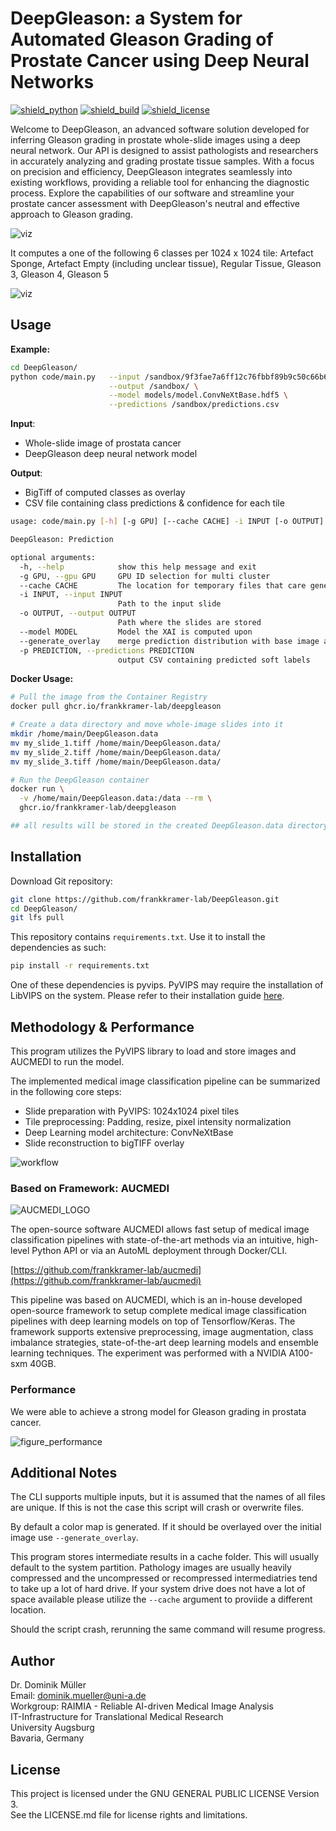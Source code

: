 # DeepGleason: a System for Automated Gleason Grading of Prostate Cancer using Deep Neural Networks

[![shield_python](https://img.shields.io/pypi/pyversions/DeepGleason?style=flat-square)](https://www.python.org/)
[![shield_build](https://img.shields.io/github/actions/workflow/status/frankkramer-lab/DeepGleason/build-package.yml?branch=master&style=flat-square)](https://github.com/frankkramer-lab/DeepGleason)
[![shield_license](https://img.shields.io/github/license/frankkramer-lab/DeepGleason?style=flat-square)](https://www.gnu.org/licenses/gpl-3.0.en.html)

Welcome to DeepGleason, an advanced software solution developed for inferring Gleason grading in prostate whole-slide images using a deep neural network. Our API is designed to assist pathologists and researchers in accurately analyzing and grading prostate tissue samples. With a focus on precision and efficiency, DeepGleason integrates seamlessly into existing workflows, providing a reliable tool for enhancing the diagnostic process. Explore the capabilities of our software and streamline your prostate cancer assessment with DeepGleason's neutral and effective approach to Gleason grading.

![viz](docs/viz.png)

It computes a one of the following 6 classes per 1024 x 1024 tile: 
Artefact Sponge, Artefact Empty (including unclear tissue), Regular Tissue, Gleason 3, Gleason 4, Gleason 5

![viz](docs/samples.png)

## Usage

**Example:**  
```sh
cd DeepGleason/
python code/main.py   --input /sandbox/9f3fae7a6ff12c76fbbf89b9c50c66b6.ome.tiff \
                      --output /sandbox/ \
                      --model models/model.ConvNeXtBase.hdf5 \
                      --predictions /sandbox/predictions.csv
```

**Input**: 
- Whole-slide image of prostata cancer
- DeepGleason deep neural network model

**Output**: 
- BigTiff of computed classes as overlay
- CSV file containing class predictions & confidence for each tile

```sh
usage: code/main.py [-h] [-g GPU] [--cache CACHE] -i INPUT [-o OUTPUT] [--model MODEL] [--generate_overlay] [-p PREDICTION]

DeepGleason: Prediction

optional arguments:
  -h, --help            show this help message and exit
  -g GPU, --gpu GPU     GPU ID selection for multi cluster
  --cache CACHE         The location for temporary files that care generated during generation
  -i INPUT, --input INPUT
                        Path to the input slide
  -o OUTPUT, --output OUTPUT
                        Path where the slides are stored
  --model MODEL         Model the XAI is computed upon
  --generate_overlay    merge prediction distribution with base image as overlay
  -p PREDICTION, --predictions PREDICTION
                        output CSV containing predicted soft labels
```

**Docker Usage:**  

```sh
# Pull the image from the Container Registry
docker pull ghcr.io/frankkramer-lab/deepgleason

# Create a data directory and move whole-image slides into it
mkdir /home/main/DeepGleason.data
mv my_slide_1.tiff /home/main/DeepGleason.data/
mv my_slide_2.tiff /home/main/DeepGleason.data/
mv my_slide_3.tiff /home/main/DeepGleason.data/

# Run the DeepGleason container
docker run \
  -v /home/main/DeepGleason.data:/data --rm \
  ghcr.io/frankkramer-lab/deepgleason

## all results will be stored in the created DeepGleason.data directory
```

## Installation

Download Git repository:
```sh
git clone https://github.com/frankkramer-lab/DeepGleason.git
cd DeepGleason/
git lfs pull
```

This repository contains `requirements.txt`. Use it to install the dependencies as such:
```sh
pip install -r requirements.txt
```

One of these dependencies is pyvips. PyVIPS may require the installation of LibVIPS on the system. Please refer to their installation guide [here](https://github.com/libvips/pyvips).

## Methodology & Performance

This program utilizes the PyVIPS library to load and store images and AUCMEDI to run the model. 

The implemented medical image classification pipeline can be summarized in the following core steps:
- Slide preparation with PyVIPS: 1024x1024 pixel tiles
- Tile preprocessing: Padding, resize, pixel intensity normalization
- Deep Learning model architecture: ConvNeXtBase
- Slide reconstruction to bigTIFF overlay

![workflow](docs/workflow.png)

### Based on Framework: AUCMEDI

![AUCMEDI_LOGO](https://github.com/frankkramer-lab/aucmedi/raw/master/docs/images/aucmedi.logo.description.png)

The open-source software AUCMEDI allows fast setup of medical image classification pipelines with state-of-the-art methods via an intuitive, high-level Python API or via an AutoML deployment through Docker/CLI.

[https://github.com/frankkramer-lab/aucmedi](https://github.com/frankkramer-lab/aucmedi)

This pipeline was based on AUCMEDI, which is an in-house developed open-source framework to setup complete medical image classification pipelines with deep learning models on top of Tensorflow/Keras⁠. The framework supports extensive preprocessing, image augmentation, class imbalance strategies, state-of-the-art deep learning models and ensemble learning techniques. The experiment was performed with a NVIDIA A100-sxm 40GB.

### Performance

We were able to achieve a strong model for Gleason grading in prostata cancer.

![figure_performance](docs/performance.png)

## Additional Notes

The CLI supports multiple inputs, but it is assumed that the names of all files are unique. If this is not the case this script will crash or overwrite files.

By default a color map is generated. If it should be overlayed over the initial image use `--generate_overlay`.

This program stores intermediate results in a cache folder. This will usually default to the system partition.
Pathology images are usually heavily compressed and the uncompressed or recompressed intermediatries tend to take up a lot of hard drive.
If your system drive does not have a lot of space available please utilize the  `--cache` argument to proviide a different location.

Should the script crash, rerunning the same command will resume progress.

## Author

Dr. Dominik Müller  
Email: dominik.mueller@uni-a.de  
Workgroup: RAIMIA - Reliable AI-driven Medical Image Analysis  
IT-Infrastructure for Translational Medical Research  
University Augsburg  
Bavaria, Germany

## License

This project is licensed under the GNU GENERAL PUBLIC LICENSE Version 3.  
See the LICENSE.md file for license rights and limitations.

